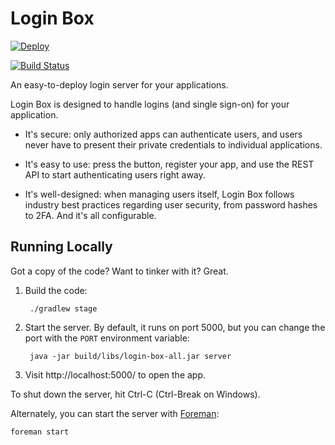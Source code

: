 # Login Box

[![Deploy](https://www.herokucdn.com/deploy/button.png)](https://heroku.com/deploy)

[![Build Status](https://circleci.com/gh/login-box/login-box.svg)](https://circleci.com/gh/login-box/login-box)

An easy-to-deploy login server for your applications.

Login Box is designed to handle logins (and single sign-on) for your application.

* It's secure: only authorized apps can authenticate users, and users never have to present their private credentials to individual applications.

* It's easy to use: press the button, register your app, and use the REST API to start authenticating users right away.

* It's well-designed: when managing users itself, Login Box follows industry best practices regarding user security, from password hashes to 2FA. And it's all configurable.

## Running Locally

Got a copy of the code? Want to tinker with it? Great.

1. Build the code:

        ./gradlew stage

2. Start the server. By default, it runs on port 5000, but you can change the port with the `PORT` environment variable:

        java -jar build/libs/login-box-all.jar server

3. Visit http://localhost:5000/ to open the app.

To shut down the server, hit Ctrl-C (Ctrl-Break on Windows).

Alternately, you can start the server with [Foreman](https://github.com/ddollar/foreman):

    foreman start
